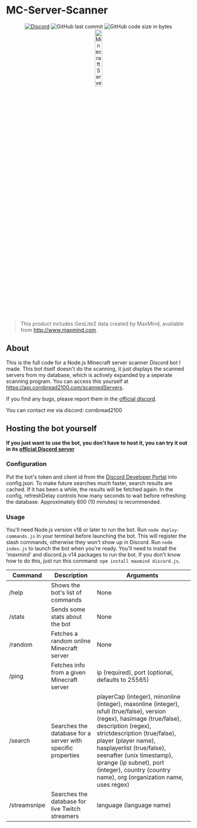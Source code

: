 # MC-Server-Scanner

<div align="center">
    <a href="https://discord.gg/Uy9m5TP5na"><img src="https://img.shields.io/discord/1005132317297221785?logo=discord" alt="Discord"/></a>
    <img src="https://img.shields.io/github/last-commit/kgurchiek/Minecraft-Server-Scanner-Discord-Bot" alt="GitHub last commit"/>
    <img src="https://img.shields.io/github/languages/code-size/kgurchiek/Minecraft-Server-Scanner-Discord-Bot" alt="GitHub code size in bytes"/>
    <br>
    <img src="https://raw.githubusercontent.com/kgurchiek/Minecraft-Server-Scanner-Discord-Bot/main/Icon.PNG" alt="Minecraft Server Scanner Icon" width="20%"/>
</div>

> This product includes GeoLite2 data created by MaxMind, available from http://www.maxmind.com.

## About

This is the full code for a Node.js Minecraft server scanner Discord bot I made. This bot itself doesn't do the scanning, it just displays the scanned servers from my database, which is actively expanded by a seperate scanning program. You can access this yourself at https://api.cornbread2100.com/scannedServers.

If you find any bugs, please report them in the [official discord](https://discord.gg/TSWcF2m67m).

You can contact me via discord: cornbread2100

## Hosting the bot yourself

**If you just want to use the bot, you don't have to host it, you can try it out in its [official Discord server](https://discord.gg/TSWcF2m67m)**

### Configuration

Put the bot's token and client id from the [Discord Developer Portal](https://discord.com/developers/) into config.json. To make future searches much faster, search results are cached. If it has been a while, the results will be fetched again. In the config, refreshDelay controls how many seconds to wait before refreshing the database. Approximately 600 (10 minutes) is recommended.

### Usage

You'll need Node.js version v18 or later to run the bot. Run `node deploy-commands.js` in your terminal before launching the bot. This will register the slash commands, otherwise they won't show up in Discord. Run `node index.js` to launch the bot when you're ready. You'll need to install the 'maxmind' and discord.js v14 packages to run the bot. If you don't know how to do this, just run this command: `npm install maxmind discord.js`.

| Command | Description | Arguments |
| --- | --- | --- |
| /help | Shows the bot's list of commands | None |
| /stats | Sends some stats about the bot | None |
| /random | Fetches a random online Minecraft server | None |
| /ping | Fetches info from a given Minecraft server | ip (required), port (optional, defaults to 25565) |
| /search | Searches the database for a server with specific properties | playerCap (integer), minonline (integer), maxonline (integer), isfull (true/false), version (regex), hasimage (true/false), description (regex), strictdescription (true/false), player (player name), hasplayerlist (true/false), seenafter (unix timestamp), iprange (ip subnet), port (integer), country (country name), org (organization name, uses regex) |
| /streamsnipe | Searches the database for live Twitch streamers | language (language name) |

